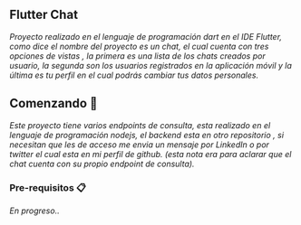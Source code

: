 ## Flutter Chat

_Proyecto realizado en el lenguaje de programación dart en el IDE Flutter, como dice el nombre del proyecto es un chat, el cual cuenta con tres opciones de vistas , la primera es una lista de los chats creados por usuario, la segunda son los usuarios registrados en la aplicación móvil y la última es tu perfil en el cual podrás cambiar tus datos personales._


## Comenzando 🚀

_Este proyecto tiene varios endpoints de consulta, esta realizado en el lenguaje de programación nodejs, el backend esta en otro repositorio , si necesitan que les de acceso me envia un mensaje por LinkedIn o por twitter el cual esta en mi perfil de github. (esta nota era para aclarar que el chat cuenta con su propio endpoint de consulta)._

### Pre-requisitos 📋

_En progreso.._

